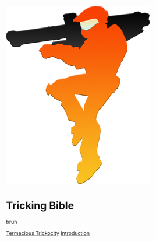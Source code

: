 <!-- _coverpage.md -->

![logo](_media/logo.png)

# Tricking Bible

</small>bruh</small>

[Termacious Trickocity](https://www.youtube.com/user/TermaciousTrickocity)
[Introduction](#Introduction)